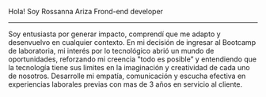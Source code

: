 Hola! Soy Rossanna Ariza
Frond-end developer
____________________________________________________________________________________________________________________________

Soy entusiasta por generar impacto, comprendí que me adapto y desenvuelvo en cualquier contexto. En mi decisión de ingresar al Bootcamp de laboratoria, mi interés por lo tecnológico abrió un mundo de oportunidades, reforzando mi creencia "todo es posible” y entendiendo que la tecnología tiene sus limites en la imaginación y creatividad de cada uno de nosotros.
Desarrolle mi empatía, comunicación y escucha efectiva en experiencias laborales previas con mas de 3 años en servicio al cliente. 
